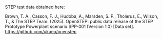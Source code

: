 STEP test data obtained here:

Brown, T. A., Casson, F. J., Hudoba, A., Marsden, S. P., Tholerus, E., Wilson, T., & The STEP Team. (2025). OpenSTEP: public data release of the STEP Prototype Powerplant scenario SPP-001 (Version 1.0) [Data set]. https://github.com/ukaea/openstep